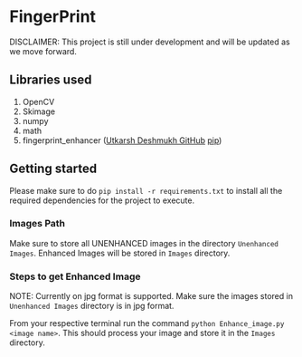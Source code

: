 # FingerPrint

DISCLAIMER: This project is still under development and will be updated as we move forward.

## Libraries used

1) OpenCV
2) Skimage
3) numpy
4) math
5) fingerprint_enhancer ([Utkarsh Deshmukh GitHub](https://github.com/Utkarsh-Deshmukh/Fingerprint-Enhancement-Python) [pip](https://pypi.org/project/fingerprint-enhancer/#description)) 

## Getting started

Please make sure to do `pip install -r requirements.txt` to install all the required dependencies for the project to execute.

### Images Path

Make sure to store all UNENHANCED images in the directory `Unenhanced Images`. Enhanced Images will be stored in `Images` directory.

### Steps to get Enhanced Image

NOTE: Currently on jpg format is supported. Make sure the images stored in `Unenhanced Images` directory is in jpg format.

From your respective terminal run the command `python Enhance_image.py <image name>`. This should process your image and store it in the `Images` directory.